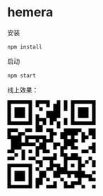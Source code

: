 # hemera
安装
```sh
npm install
```
启动
```sh
npm start
```
线上效果：

![online][url-online]




[url-online]:./online.png